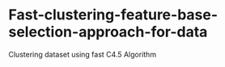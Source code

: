 # Fast-clustering-feature-base-selection-approach-for-data
Clustering dataset using fast C4.5 Algorithm
